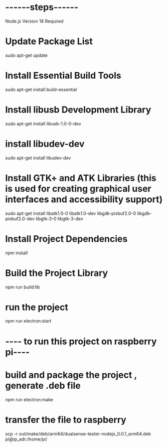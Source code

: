 # ------steps------ #
Node.js Version 18 Required
# Update Package List #
sudo apt-get update

# Install Essential Build Tools #
sudo apt-get install build-essential

# Install libusb Development Library #
sudo apt-get install libusb-1.0-0-dev

# install libudev-dev #
sudo apt-get install libudev-dev

# Install GTK+ and ATK Libraries (this is used for creating graphical user interfaces and accessibility support) #
sudo apt-get install libatk1.0-0 libatk1.0-dev libgdk-pixbuf2.0-0 libgdk-pixbuf2.0-dev libgtk-3-0 libgtk-3-dev

# Install Project Dependencies #
npm install

# Build the Project Library #
npm run build:lib

# run the project #
npm run electron:start

# ---- to run this project on raspberry pi---- #

# build and package the project , generate .deb file #
npm run electron:make

# transfer the file to raspberry #
scp -r out/make/deb/arm64/dualsense-tester-nodejs_0.0.1_arm64.deb  pi@ip_adr:/home/pi/
